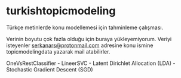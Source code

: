 # turkishtopicmodeling
Türkçe metinlerde konu modellemesi için tahminleme çalışması.

Verinin boyutu çok fazla olduğu için buraya yükleyemiyorum. Veriyi isteyenler serkanars@protonmail.com adresine konu ismine topicmodelingdata yazarak mail atabilirler.

OneVsRestClassifier - LineerSVC - Latent Dirichlet Allocation (LDA) - Stochastic Gradient Descent (SGD)
